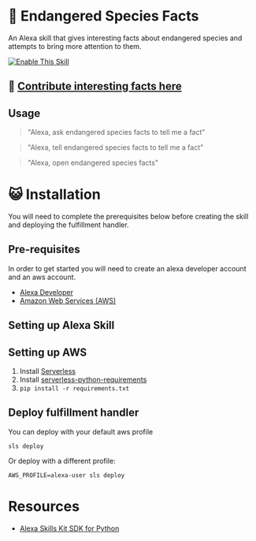 # :paw_prints: Endangered Species Facts 
An Alexa skill that gives interesting facts about endangered species and attempts to bring more attention to them.

[![Enable This Skill](https://dabuttonfactory.com/button.png?t=Enable+This+Skill&f=Calibri-Bold&ts=24&tc=fff&tshs=1&tshc=000&hp=20&vp=8&c=5&bgt=gradient&bgc=0ff&ebgc=187cd8&shs=1&shc=444&sho=s)](https://www.amazon.com/Jonathan-Porter-Endangered-Species-Facts/dp/B07L6HX7SK/ref=sr_1_1?keywords=endangered+species&qid=1551154150&s=digital-skills&sr=1-1-catcorr)

## :wave: [Contribute interesting facts here](https://airtable.com/shrWUQJ7pjSDDgip5)

## Usage

> "Alexa, ask endangered species facts to tell me a fact"

> "Alexa, tell endangered species facts to tell me a fact"

> "Alexa, open endangered species facts"

# :smiley_cat: Installation
You will need to complete the prerequisites below before creating the skill and deploying the fulfillment handler.

## Pre-requisites
In order to get started you will need to create an alexa developer account and an aws account.

* [Alexa Developer](https://developer.amazon.com/alexa)
* [Amazon Web Services (AWS)](https://aws.amazon.com/)

## Setting up Alexa Skill


## Setting up AWS
1. Install [Serverless](https://serverless.com/)
2. Install [serverless-python-requirements](https://www.npmjs.com/package/serverless-python-requirements)
3. `pip install -r requirements.txt`


## Deploy fulfillment handler
You can deploy with your default aws profile

`sls deploy`

Or deploy with a different profile:

`AWS_PROFILE=alexa-user sls deploy`

# Resources
* [Alexa Skills Kit SDK for Python](https://alexa-skills-kit-python-sdk.readthedocs.io/en/latest/index.html)